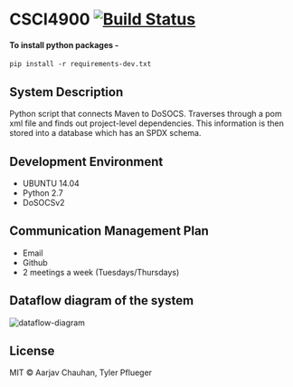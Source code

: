 # CSCI4900 [![Build Status](https://travis-ci.org/tpflueger/CSCI4900.svg?branch=master)](https://travis-ci.org/tpflueger/CSCI4900)

#### To install python packages -
`pip install -r requirements-dev.txt`

## System Description
Python script that connects Maven to DoSOCS. Traverses through a pom xml file and finds out project-level dependencies. This information is then stored into a database which has an SPDX schema.

## Development Environment
- UBUNTU 14.04
- Python 2.7
- DoSOCSv2

## Communication Management Plan
- Email
- Github
- 2 meetings a week (Tuesdays/Thursdays)

## Dataflow diagram of the system
![dataflow-diagram](https://cloud.githubusercontent.com/assets/8797790/13299389/94a17488-db00-11e5-93ad-13b4e96eb395.png)

## License

MIT © Aarjav Chauhan, Tyler Pflueger
